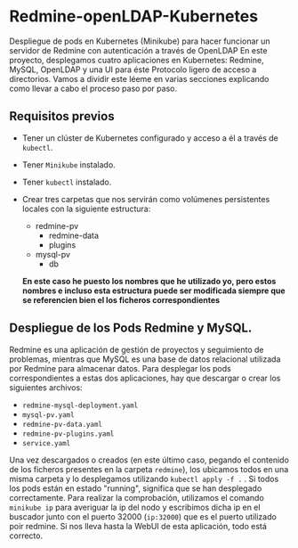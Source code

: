 # Redmine-openLDAP-Kubernetes
Despliegue de pods en Kubernetes (Minikube) para hacer funcionar un servidor de Redmine con autenticación a través de OpenLDAP
En este proyecto, desplegamos cuatro aplicaciones en Kubernetes: Redmine, MySQL, OpenLDAP y una UI para éste Protocolo ligero de acceso a directorios. 
Vamos a dividir este léeme en varias secciones explicando como llevar a cabo el proceso paso por paso.

## Requisitos previos

- Tener un clúster de Kubernetes configurado y acceso a él a través de `kubectl`.
- Tener `Minikube` instalado.
- Tener `kubectl` instalado.
- Crear tres carpetas que nos servirán como volúmenes persistentes locales con la siguiente estructura:
    - redmine-pv
        - redmine-data
        - plugins
    - mysql-pv
        - db

  **En este caso he puesto los nombres que he utilizado yo, pero estos nombres e incluso esta estructura puede ser modificada siempre que se referencien bien el los ficheros correspondientes**
  
## Despliegue de los Pods Redmine y MySQL.
Redmine es una aplicación de gestión de proyectos y seguimiento de problemas, mientras que MySQL es una base de datos relacional utilizada por Redmine para almacenar datos.
Para desplegar los pods correspondientes a estas dos aplicaciones, hay que descargar o crear los siguientes archivos: 
- `redmine-mysql-deployment.yaml`
- `mysql-pv.yaml`
- `redmine-pv-data.yaml`
- `redmine-pv-plugins.yaml`
- `service.yaml`

Una vez descargados o creados (en este último caso, pegando el contenido de los ficheros presentes en la carpeta `redmine`), los ubicamos todos en una misma carpeta y lo desplegamos utilizando `kubectl apply -f .` .
Si todos los pods están en estado "running", significa que se han desplegado correctamente.
Para realizar la comprobación, utilizamos el comando `minikube ip` para averiguar la ip del nodo y escribimos dicha ip en el buscador junto con el puerto 32000 (`ip:32000`) que es el puerto utilizado poir redmine. Si nos lleva hasta la WebUI de esta aplicación, todo está correcto.


